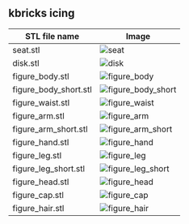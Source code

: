 ## kbricks icing

STL file name | Image
--------------|------
seat.stl | ![seat](../../img/icing/seat.png)
disk.stl | ![disk](../../img/icing/disk.png)
figure_body.stl | ![figure_body](../../img/icing/figure_body.png)
figure_body_short.stl | ![figure_body_short](../../img/icing/figure_body_short.png)
figure_waist.stl | ![figure_waist](../../img/icing/figure_waist.png)
figure_arm.stl | ![figure_arm](../../img/icing/figure_arm.png)
figure_arm_short.stl | ![figure_arm_short](../../img/icing/figure_arm_short.png)
figure_hand.stl | ![figure_hand](../../img/icing/figure_hand.png)
figure_leg.stl | ![figure_leg](../../img/icing/figure_leg.png)
figure_leg_short.stl | ![figure_leg_short](../../img/icing/figure_leg_short.png)
figure_head.stl | ![figure_head](../../img/icing/figure_head.png)
figure_cap.stl | ![figure_cap](../../img/icing/figure_cap.png)
figure_hair.stl | ![figure_hair](../../img/icing/figure_hair.png)
